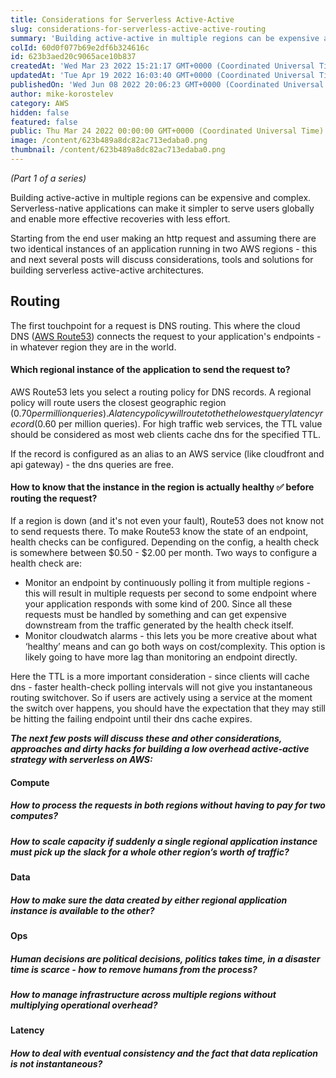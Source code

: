 ```yaml
---
title: Considerations for Serverless Active-Active
slug: considerations-for-serverless-active-active-routing
summary: 'Building active-active in multiple regions can be expensive and complex. Serverless-native applications can make it simpler to serve users globally and enable more effective recoveries with less effort.'
colId: 60d0f077b69e2df6b324616c
id: 623b3aed20c9065ace10b837
createdAt: 'Wed Mar 23 2022 15:21:17 GMT+0000 (Coordinated Universal Time)'
updatedAt: 'Tue Apr 19 2022 16:03:40 GMT+0000 (Coordinated Universal Time)'
publishedOn: 'Wed Jun 08 2022 20:06:23 GMT+0000 (Coordinated Universal Time)'
author: mike-korostelev
category: AWS
hidden: false
featured: false
public: Thu Mar 24 2022 00:00:00 GMT+0000 (Coordinated Universal Time)
image: /content/623b489a8dc82ac713edaba0.png
thumbnail: /content/623b489a8dc82ac713edaba0.png
---
```

_(Part 1 of a series)_

Building active-active in multiple regions can be expensive and complex. Serverless-native applications can make it simpler to serve users globally and enable more effective recoveries with less effort.

Starting from the end user making an http request and assuming there are two identical instances of an application running in two AWS regions - this and next several posts will discuss considerations, tools and solutions for building serverless active-active architectures.

**Routing**
-----------

The first touchpoint for a request is DNS routing. This where the cloud DNS ([AWS Route53](https://aws.amazon.com/route53/)) connects the request to your application's endpoints - in whatever region they are in the world.

#### Which regional instance of the application to send the request to?

AWS Route53 lets you select a routing policy for DNS records. A regional policy will route users the closest geographic region ($0.70 per million queries). A latency policy will route to the the lowest query latency record ($0.60 per million queries). For high traffic web services, the TTL value should be considered as most web clients cache dns for the specified TTL.

If the record is configured as an alias to an AWS service (like cloudfront and api gateway) - the dns queries are free.

#### How to know that the instance in the region is actually healthy ✅ before routing the request?

If a region is down (and it's not even your fault), Route53 does not know not to send requests there. To make Route53 know the state of an endpoint, health checks can be configured. Depending on the config, a health check is somewhere between $0.50 - $2.00 per month. Two ways to configure a health check are:

*   Monitor an endpoint by continuously polling it from multiple regions - this will result in multiple requests per second to some endpoint where your application responds with some kind of 200. Since all these requests must be handled by something and can get expensive downstream from the traffic generated by the health check itself.
*   Monitor cloudwatch alarms - this lets you be more creative about what ‘healthy’ means and can go both ways on cost/complexity. This option is likely going to have more lag than monitoring an endpoint directly.

Here the TTL is a more important consideration - since clients will cache dns - faster health-check polling intervals will not give you instantaneous routing switchover. So if users are actively using a service at the moment the switch over happens, you should have the expectation that they may still be hitting the failing endpoint until their dns cache expires.

**_The next few posts will discuss these and other considerations, approaches and dirty hacks for building a low overhead active-active strategy with serverless on AWS:_**

#### **Compute**

##### How to process the requests in both regions without having to pay for two computes?

##### How to scale capacity if suddenly a single regional application instance must pick up the slack for a whole other region’s worth of traffic?

#### **Data**

##### How to make sure the data created by either regional application instance is available to the other?

#### **Ops**

##### Human decisions are political decisions, politics takes time, in a disaster time is scarce - how to remove humans from the process?

##### How to manage infrastructure across multiple regions without multiplying operational overhead?

#### **Latency**

##### How to deal with eventual consistency and the fact that data replication is not instantaneous?

‍
